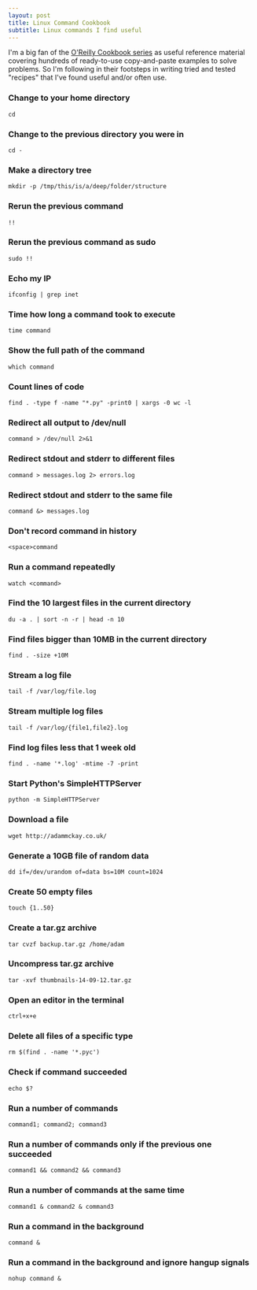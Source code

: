 ```yaml
---
layout: post
title: Linux Command Cookbook
subtitle: Linux commands I find useful
---
```


I'm a big fan of the [O'Reilly Cookbook series](http://shop.oreilly.com/category/series/cookbooks.do) as useful reference material covering hundreds of ready-to-use copy-and-paste examples to solve problems. So I'm following in their footsteps in writing tried and tested "recipes" that I've found useful and/or often use. 

### Change to your home directory
    cd
### Change to the previous directory you were in
    cd -
### Make a directory tree
	mkdir -p /tmp/this/is/a/deep/folder/structure
### Rerun the previous command
    !!
### Rerun the previous command as sudo
    sudo !!
### Echo my IP
	ifconfig | grep inet
### Time how long a command took to execute
	time command
### Show the full path of the command
	which command
### Count lines of code
	find . -type f -name "*.py" -print0 | xargs -0 wc -l
### Redirect all output to /dev/null
	command > /dev/null 2>&1
### Redirect stdout and stderr to different files
	command > messages.log 2> errors.log
### Redirect stdout and stderr to the same file
	command &> messages.log
### Don't record command in history
    <space>command
### Run a command repeatedly
    watch <command>
### Find the 10 largest files in the current directory
    du -a . | sort -n -r | head -n 10
### Find files bigger than 10MB in the current directory
	find . -size +10M
### Stream a log file
    tail -f /var/log/file.log
### Stream multiple log files
    tail -f /var/log/{file1,file2}.log
### Find log files less that 1 week old
	find . -name '*.log' -mtime -7 -print
### Start Python's SimpleHTTPServer
    python -m SimpleHTTPServer
### Download a file
	wget http://adammckay.co.uk/
### Generate a 10GB file of random data
    dd if=/dev/urandom of=data bs=10M count=1024
### Create 50 empty files
    touch {1..50}
### Create a tar.gz archive
    tar cvzf backup.tar.gz /home/adam
### Uncompress tar.gz archive
    tar -xvf thumbnails-14-09-12.tar.gz
### Open an editor in the terminal
    ctrl+x+e
### Delete all files of a specific type
	rm $(find . -name '*.pyc')
### Check if command succeeded
	echo $?
### Run a number of commands
	command1; command2; command3
### Run a number of commands only if the previous one succeeded
	command1 && command2 && command3
### Run a number of commands at the same time
	command1 & command2 & command3
### Run a command in the background
	command &
### Run a command in the background and ignore hangup signals
	nohup command &
